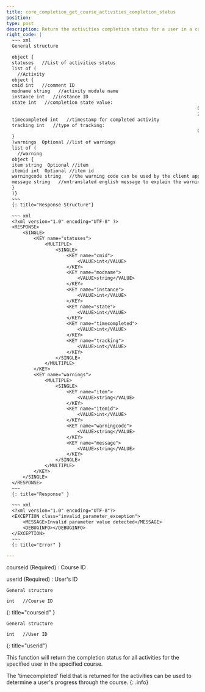 ```yaml
---
title: core_completion_get_course_activities_completion_status
position:
type: post
description: Return the activities completion status for a user in a course.
right_code: |
  ~~~ xml
  General structure

  object {
  statuses   //List of activities status
  list of ( 
    //Activity
  object {
  cmid int   //comment ID
  modname string   //activity module name
  instance int   //instance ID
  state int   //completion state value:
                                                                      0 means incomplete, 1 complete,
                                                                      2 complete pass, 3 complete fail
  timecompleted int   //timestamp for completed activity
  tracking int   //type of tracking:
                                                                      0 means none, 1 manual, 2 automatic
  } 
  )warnings  Optional //list of warnings
  list of ( 
    //warning
  object {
  item string  Optional //item
  itemid int  Optional //item id
  warningcode string   //the warning code can be used by the client app to implement specific behaviour
  message string   //untranslated english message to explain the warning
  } 
  )} 
  ~~~
  {: title="Response Structure"}

  ~~~ xml
  <?xml version="1.0" encoding="UTF-8" ?>
  <RESPONSE>
      <SINGLE>
          <KEY name="statuses">
              <MULTIPLE>
                  <SINGLE>
                      <KEY name="cmid">
                          <VALUE>int</VALUE>
                      </KEY>
                      <KEY name="modname">
                          <VALUE>string</VALUE>
                      </KEY>
                      <KEY name="instance">
                          <VALUE>int</VALUE>
                      </KEY>
                      <KEY name="state">
                          <VALUE>int</VALUE>
                      </KEY>
                      <KEY name="timecompleted">
                          <VALUE>int</VALUE>
                      </KEY>
                      <KEY name="tracking">
                          <VALUE>int</VALUE>
                      </KEY>
                  </SINGLE>
              </MULTIPLE>
          </KEY>
          <KEY name="warnings">
              <MULTIPLE>
                  <SINGLE>
                      <KEY name="item">
                          <VALUE>string</VALUE>
                      </KEY>
                      <KEY name="itemid">
                          <VALUE>int</VALUE>
                      </KEY>
                      <KEY name="warningcode">
                          <VALUE>string</VALUE>
                      </KEY>
                      <KEY name="message">
                          <VALUE>string</VALUE>
                      </KEY>
                  </SINGLE>
              </MULTIPLE>
          </KEY>
      </SINGLE>
  </RESPONSE>
  ~~~
  {: title="Response" }

  ~~~ xml
  <?xml version="1.0" encoding="UTF-8"?>
  <EXCEPTION class="invalid_parameter_exception">
      <MESSAGE>Invalid parameter value detected</MESSAGE>
      <DEBUGINFO></DEBUGINFO>
  </EXCEPTION>
  ~~~
  {: title="Error" }

---
```

courseid (Required)
: Course ID

userid (Required)
: User's ID

~~~
General structure

int   //Course ID
~~~
{: title="courseid" }

~~~
General structure

int   //User ID
~~~
{: title="userid"}

This function will return the completion status for all activities for the specified user in the specified course.

The 'timecompleted' field that is returned for the activities can be used to determine a user's progress through the course.
{: .info}
